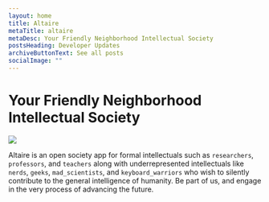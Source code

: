 ```yaml
---
layout: home
title: Altaire
metaTitle: altaire
metaDesc: Your Friendly Neighborhood Intellectual Society
postsHeading: Developer Updates
archiveButtonText: See all posts
socialImage: ""
---
```

# Your Friendly Neighborhood Intellectual Society

![](/images/altaire-sticker.png)

Altaire is an open society app for formal intellectuals such as `researchers`, `professors`, and `teachers` along with underrepresented intellectuals like `nerds`, `geeks`, `mad_scientists`, and `keyboard_warriors` who wish to silently contribute to the general intelligence of humanity. Be part of us, and engage in the very process of advancing the future.